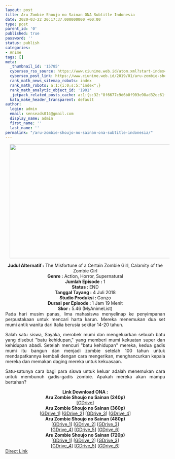 ```yaml
---
layout: post
title: Aru Zombie Shoujo no Sainan ONA Subtitle Indonesia
date: 2020-03-22 20:17:37.000000000 +00:00
type: post
parent_id: '0'
published: true
password: ''
status: publish
categories:
- Anime
tags: []
meta:
  _thumbnail_id: '15785'
  cyberseo_rss_source: https://www.ciunime.web.id/atom.xml?start-index=3301&max-results=150
  cyberseo_post_link: https://www.ciunime.web.id/2019/01/aru-zombie-shoujo-no-sainan-ona.html
  rank_math_news_sitemap_robots: index
  rank_math_robots: a:1:{i:0;s:5:"index";}
  rank_math_analytic_object_id: '1901'
  _jetpack_related_posts_cache: a:1:{s:32:"8f6677c9d6b0f903e98ad32ec61f8deb";a:2:{s:7:"expires";i:1644766262;s:7:"payload";a:0:{}}}
  kata_make_header_transparent: default
author:
  login: admin
  email: senseads014@gmail.com
  display_name: admin
  first_name: ''
  last_name: ''
permalink: "/aru-zombie-shoujo-no-sainan-ona-subtitle-indonesia/"
---
```

<div class="separator" style="clear: both; text-align: center;"><a href="https://1.bp.blogspot.com/-3PlOpeSYxso/XEgSes_hkfI/AAAAAAAAH9E/cBWfX3hhwDU9VV_CbUQNov1g0dc6TsaFwCLcBGAs/s1600/Aru%2BZombie%2BShoujo%2Bno%2BSainan.jpg" imageanchor="1" style="margin-left: 1em; margin-right: 1em;"><img border="0" data-original-height="720" data-original-width="1280" height="360" src="{{ site.baseurl }}/assets/2020/03/Aru%2BZombie%2BShoujo%2Bno%2BSainan.jpg" width="640" /></a></div>
<p>
<div style="text-align: center;"><b>Judul</b><b><b> Alternatif</b> :</b> The Misfortune of a Certain Zombie Girl, Calamity of the Zombie Girl</div>
<div style="text-align: center;"><b><b>Genre :</b></b> Action, Horror, Supernatural</div>
<div style="text-align: center;"><b>Jumlah Episode :</b> 1<br /><b>Status :&nbsp;</b>END<br /><b>Tanggal Tayang :</b> 4 Juli 2018<br /><b>Studio Produksi : </b>Gonzo<br /><b>Durasi per Episode : </b>1 Jam 19 Menit</div>
<div style="text-align: center;"><b>Skor :</b> 5.46 (MyAnimeList)</div>
<div style="text-align: center;"></div>
<div style="text-align: justify;">Pada hari musim panas, lima mahasiswa menyelinap ke penyimpanan perpustakaan untuk mencari harta karun. Mereka menemukan dua set mumi antik wanita dari Italia berusia sekitar 14-20 tahun.</p>
<p>Salah satu siswa, Sayaka, merobek mumi dan mengeluarkan sebuah batu yang disebut "batu kehidupan," yang memberi mumi kekuatan super dan kehidupan abadi. Setelah mencuri "batu kehidupan" mereka, kedua gadis mumi itu bangun dan menjadi zombie setelah 100 tahun untuk mendapatkannya kembali dengan cara mengerikan, menghancurkan kepala mereka dan memakan daging mereka untuk kekuasaan.</p>
<p>Satu-satunya cara bagi para siswa untuk keluar adalah menemukan cara untuk membunuh gadis-gadis zombie. Apakah mereka akan mampu bertahan?</p></div>
<div style="text-align: justify;"></div>
<div style="text-align: justify;"></div>
<div style="text-align: center;"><b>Link Download ONA :</b></div>
<div style="text-align: center;">
<div style="text-align: center;"></div>
<div style="text-align: center;"><b>Aru Zombie Shoujo no Sainan (240p)</b></div>
<div style="text-align: center;">[<a href="https://drive.google.com/uc?export=download&amp;id=1uxjo2XUBhFPdkjtYz4nnIr7oqq03DOcP" target="_blank" rel="noopener">GDrive</a>]</div>
<div style="text-align: center;"></div>
</div>
<div style="text-align: center;"><b>Aru Zombie Shoujo no Sainan (360p)</b></div>
<div style="text-align: center;">[<a href="https://drive.google.com/uc?export=download&amp;id=1M2BNX9QYARX09C3umsYawO1IQOKqvpGU" target="_blank" rel="noopener">GDrive_1</a>] [<a href="https://drive.google.com/uc?export=download&amp;id=1bp-zqcuxXOkN0KCbq7gLS0NJOpXEC_1v" target="_blank" rel="noopener">GDrive_2</a>] [<a href="https://drive.google.com/uc?export=download&amp;id=1NJZfUwGrliM_-gmEGB74pp1Mbs_UL2p9" target="_blank" rel="noopener">GDrive_3</a>] [<a href="https://drive.google.com/uc?export=download&amp;id=1O99Bz2sUJzsPqAOsHSJYGFPLHnh_37w4" target="_blank" rel="noopener">GDrive_4</a>]</div>
<div style="text-align: center;"></div>
<div style="text-align: center;"><b>Aru Zombie Shoujo no Sainan (480p)</b><br />[<a href="https://drive.google.com/uc?export=download&amp;id=1TjCAgQ6QMM-xLe8Y_XTeX6SVoBPTtaTn" target="_blank" rel="noopener">GDrive_1</a>] [<a href="https://drive.google.com/uc?export=download&amp;id=17cppDAHiQ-ycJiRLQqC6ycacMO9jHsOa" target="_blank" rel="noopener">GDrive_2</a>] [<a href="https://drive.google.com/uc?export=download&amp;id=17dPgwKy2aKUCz7e2GPdjp52XHsWVHAmr" target="_blank" rel="noopener">GDrive_3</a>]<br />[<a href="https://drive.google.com/uc?export=download&amp;id=19jrdyzDqWx_BDuXUQcg1pzkeaDMHIU-W" target="_blank" rel="noopener">GDrive_4</a>] [<a href="https://drive.google.com/uc?id=1YLsNqa8Bc0MxMohJp3ChzF26jkfn1V6d&amp;export=download" target="_blank" rel="noopener">GDrive_5</a>] [<a href="https://drive.google.com/uc?id=15JH5O2cLbG8JPfMz0fTbf57a_PtNppQy&amp;export=download" target="_blank" rel="noopener">GDrive_6</a>]</div>
<div style="text-align: center;"><b>Aru Zombie Shoujo no Sainan (720p)</b><br />[<a href="https://drive.google.com/uc?export=download&amp;id=1CB2GzifuUxEmxzltgwMmfxYIgBuVPeA2" target="_blank" rel="noopener">GDrive_1</a>] [<a href="https://drive.google.com/uc?export=download&amp;id=1-usGGQIAfVVWuEuwQ4NBDK_ubWctqeUA" target="_blank" rel="noopener">GDrive_2</a>] [<a href="https://drive.google.com/uc?export=download&amp;id=1AGmZUXYqoxNhdUoEXFoEWtIxKJYuaB54" target="_blank" rel="noopener">GDrive_3</a>]<br />[<a href="https://drive.google.com/uc?export=download&amp;id=1Ma9UfWZ40e52vgx89te_4c0ZHPSgLX2F" target="_blank" rel="noopener">GDrive_4</a>] [<a href="https://drive.google.com/uc?id=1PMMpOBzWeh6TpTbqje9l5JL02A68I2S7&amp;export=download" target="_blank" rel="noopener">GDrive_5</a>] [<a href="https://drive.google.com/uc?id=1myAwy1CG-BAo6hO4FED3_gZB-rdDyMqs&amp;export=download" target="_blank" rel="noopener">GDrive_6</a>]</div>
<link rel="stylesheet" href="https://cdnjs.cloudflare.com/ajax/libs/font-awesome/4.7.0/css/font-awesome.min.css" />
<div class="divbtn"> <a href="https://handymansurrender.com/fihup8buzv?key=94550f7ce39444073321dde3b8782f97" class="btn"><i class="fa fa-download"></i> Direct Link</a> </div>
